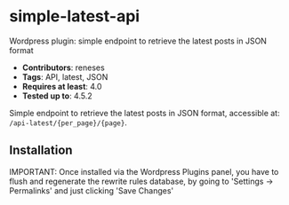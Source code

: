# simple-latest-api
Wordpress plugin: simple endpoint to retrieve the latest posts in JSON format

- **Contributors**: reneses
- **Tags**: API, latest, JSON
- **Requires at least**: 4.0
- **Tested up to**: 4.5.2

Simple endpoint to retrieve the latest posts in JSON format, accessible at: `/api-latest/{per_page}/{page}`.

## Installation 
IMPORTANT: Once installed via the Wordpress Plugins panel, you have to flush and regenerate the rewrite rules database, by going to \'Settings -> Permalinks\' and just clicking \'Save Changes\'
